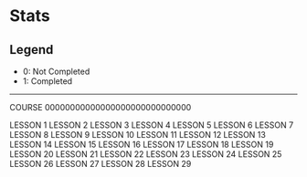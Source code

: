 # Stats

## Legend
* 0: Not Completed
* 1: Completed

---

COURSE 00000000000000000000000000000

LESSON 1
LESSON 2
LESSON 3
LESSON 4
LESSON 5
LESSON 6
LESSON 7
LESSON 8
LESSON 9
LESSON 10
LESSON 11
LESSON 12
LESSON 13
LESSON 14
LESSON 15
LESSON 16
LESSON 17
LESSON 18
LESSON 19
LESSON 20
LESSON 21
LESSON 22
LESSON 23
LESSON 24
LESSON 25
LESSON 26
LESSON 27
LESSON 28
LESSON 29
